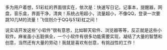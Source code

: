 多为用户着想，51彩虹的界面很实在，依次是：快速写日记，记事本，提醒器，网盘，音乐盒，界面干净，清爽！系统占用超小，流量超小，不像QQ，登录一次要跳10几M的流量！飞信则介于QQ与51彩虹之间！

说实话开发这些“小软件”很有意思，比如聊天软件、浏览器等等，反正就是这些小软件。麻雀虽小五脏俱全，一个小软件有很多功能需要实现，凝结了大量的智慧和创意，当然还有大量的劳动！我就是喜欢有创意，有挑战性的工作！